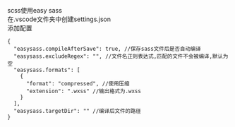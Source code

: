 scss使用easy sass  
在.vscode文件夹中创建settings.json  
添加配置  
```
{
  "easysass.compileAfterSave": true, //保存sass文件后是否自动编译
  "easysass.excludeRegex": "", //文件名正则表达式,匹配的文件不会被编译,默认为空
  "easysass.formats": [
    {
      "format": "compressed", //使用压缩
      "extension": ".wxss" //输出格式为.wxss
    }
  ],
  "easysass.targetDir": "" //编译后文件的路径
}
```
